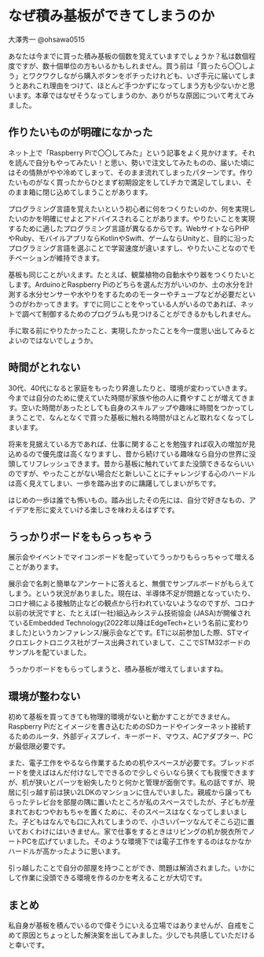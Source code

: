 # なぜ積み基板ができてしまうのか

<div class="flushright">大澤秀一 @ohsawa0515</div>

あなたは今までに買った積み基板の個数を覚えていますでしょうか？私は数個程度ですが、数十個単位の方もいるかもしれません。買う前は「買ったら〇〇しよう」とワクワクしながら購入ボタンをポチったけれども、いざ手元に届いてしまうとあれこれ理由をつけて、ほとんど手つかずになってしまう方も少ないかと思います。本章ではなぜそうなってしまうのか、ありがちな原因について考えてみました。

## 作りたいものが明確になかった

ネット上で「Raspberry Piで〇〇してみた」という記事をよく見かけます。それを読んで自分もやってみたい！と思い、勢いで注文してみたものの、届いた頃にはその情熱がやや冷めてしまって、そのまま流れてしまったパターンです。作りたいものがなく買ったからひとまず初期設定をしてLチカで満足してしまい、そのまま箱に閉じ込めてしまうことがあります。

プログラミング言語を覚えたいという初心者に何をつくりたいのか、何を実現したいのかを明確にせよとアドバイスされることがあります。やりたいことを実現するために適したプログラミング言語が異なるからです。WebサイトならPHPやRuby、モバイルアプリならKotlinやSwift、ゲームならUnityと、目的に沿ったプログラミング言語を選ぶことで学習速度が違いますし、やりたいことなのでモチベーションが維持できます。

基板も同じことがいえます。たとえば、観葉植物の自動水やり器をつくりたいとします。ArduinoとRaspberry Piのどちらを選んだ方がいいのか、土の水分を計測する水分センサーや水やりをするためのモーターやチューブなどが必要だというのがわかってきます。すでに同じことをやっている人がいるのであれば、ネットで調べて制御するためのプログラムも見つけることができるかもしれません。

手に取る前にやりたかったこと、実現したかったことを今一度思い出してみるとよいのではないでしょうか。

## 時間がとれない

30代、40代になると家庭をもったり昇進したりと、環境が変わっていきます。今までは自分のために使えていた時間が家族や他の人に費やすことが増えてきます。空いた時間があったとしても自身のスキルアップや趣味に時間をつかってしまうことで、なんとなくで買った基板に触れる時間がほとんど取れなくなってしまいます。

将来を見据えている方であれば、仕事に関することを勉強すれば収入の増加が見込めるので優先度は高くなりますし、昔から続けている趣味なら自分の世界に没頭してリフレッシュできます。昔から基板に触れていてまた没頭できるならいいのですが、やったことがない場合だと新しいことにチャレンジする心のハードルは高く見えてしまい、一歩を踏み出すのに躊躇してしまいがちです。

はじめの一歩は誰でも怖いもの。踏み出したその先には、自分で好きなもの、アイデアを形に変えていける楽しさを味わえるはずです。

## うっかりボードをもらっちゃう

展示会やイベントでマイコンボードを配っていてうっかりもらっちゃって増えることがあります。

展示会で名刺と簡単なアンケートに答えると、無償でサンプルボードがもらえてしまう。という状況がありました。現在は、半導体不足が問題となっていたり、コロナ禍による接触防止などの観点から行われていないようなのですが、コロナ以前の状況ですと、たとえば(一社)組込みシステム技術協会 (JASA)が開催されているEmbedded Technology(2022年以降はEdgeTech+という名前に変わりました)というカンファレンス/展示会などです。ETに以前参加した際、STマイクロエレクトロニクス社がブース出典されていまして、ここでSTM32ボードのサンプルを配ていました。

うっかりボードをもらってしまうと、積み基板が増えてしまいますね。

## 環境が整わない

初めて基板を買ってきても物理的環境がないと動かすことができません。Raspberry Piだとイメージを書き込むためのSDカードやインターネット接続するためのルータ、外部ディスプレイ、キーボード、マウス、ACアダプター、PCが最低限必要です。

また、電子工作をやるなら作業するための机やスペースが必要です。ブレッドボードを使えばはんだ付けなしでできるので少しぐらいなら狭くても我慢できますが、机が狭いとパーツを紛失したりと何かと管理が面倒です。私の話ですが、現居に引っ越す前は狭い2LDKのマンションに住んでいました。親戚から譲ってもらったテレビ台を部屋の隅に置いたところが私のスペースでしたが、子どもが産まれておむつやおもちゃを置くために、そのスペースはなくなってしまいました。子どもはなんでも口に入れてしまうので、小さいパーツなんてそこら辺に置いておくわけにはいきません。家で仕事をするときはリビングの机か脱衣所でノートPCを広げていました。そのような環境下では電子工作をするのはなかなかハードルが高かったように思います。

引っ越したことで自分の部屋を持つことができ、問題は解消されました。いかにして作業に没頭できる環境を作るのかを考えることが大切です。

## まとめ

私自身が基板を積んでいるので偉そうにいえる立場ではありませんが、自戒をこめて原因とちょっとした解決案を出してみました。少しでも共感していただけると幸いです。
